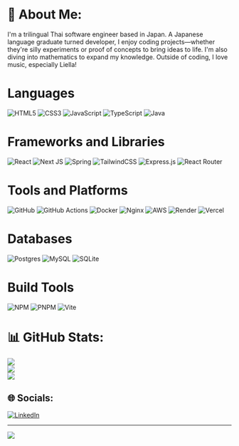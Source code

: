 # 💫 About Me:
I'm a trilingual Thai software engineer based in Japan. A Japanese language graduate turned developer, I enjoy coding projects—whether they're silly experiments or proof of concepts to bring ideas to life. I'm also diving into mathematics to expand my knowledge. Outside of coding, I love music, especially Liella!


# Languages
![HTML5](https://img.shields.io/badge/HTML5-%23E34F26.svg?style=for-the-badge&logo=html5&logoColor=white)
![CSS3](https://img.shields.io/badge/CSS3-%231572B6.svg?style=for-the-badge&logo=css3&logoColor=white)
![JavaScript](https://img.shields.io/badge/JavaScript-%23323330.svg?style=for-the-badge&logo=javascript&logoColor=%23F7DF1E)
![TypeScript](https://img.shields.io/badge/TypeScript-%23007ACC.svg?style=for-the-badge&logo=typescript&logoColor=white)
![Java](https://img.shields.io/badge/Java-%23ED8B00.svg?style=for-the-badge&logo=openjdk&logoColor=white)

# Frameworks and Libraries
![React](https://img.shields.io/badge/React-%2320232a.svg?style=plastic&logo=react&logoColor=%2361DAFB)
![Next JS](https://img.shields.io/badge/Next-black?style=plastic&logo=next.js&logoColor=white)
![Spring](https://img.shields.io/badge/Spring-%236DB33F.svg?style=plastic&logo=spring&logoColor=white)
![TailwindCSS](https://img.shields.io/badge/TailwindCSS-%2338B2AC.svg?style=plastic&logo=tailwind-css&logoColor=white)
![Express.js](https://img.shields.io/badge/Express.js-%23404d59.svg?style=plastic&logo=express&logoColor=%2361DAFB)
![React Router](https://img.shields.io/badge/React_Router-CA4245?style=plastic&logo=react-router&logoColor=white)

# Tools and Platforms
![GitHub](https://img.shields.io/badge/GitHub-%23121011.svg?style=plastic&logo=github&logoColor=white)
![GitHub Actions](https://img.shields.io/badge/GitHub_Actions-%232671E5.svg?style=plastic&logo=githubactions&logoColor=white)
![Docker](https://img.shields.io/badge/Docker-%230db7ed.svg?style=plastic&logo=docker&logoColor=white)
![Nginx](https://img.shields.io/badge/Nginx-%23009639.svg?style=plastic&logo=nginx&logoColor=white)
![AWS](https://img.shields.io/badge/AWS-%23FF9900.svg?style=plastic&logo=amazon-aws&logoColor=white)
![Render](https://img.shields.io/badge/Render-%46E3B7.svg?style=plastic&logo=render&logoColor=white)
![Vercel](https://img.shields.io/badge/Vercel-%23000000.svg?style=plastic&logo=vercel&logoColor=white)

# Databases
![Postgres](https://img.shields.io/badge/Postgres-%23316192.svg?style=plastic&logo=postgresql&logoColor=white)
![MySQL](https://img.shields.io/badge/MySQL-4479A1.svg?style=plastic&logo=mysql&logoColor=white)
![SQLite](https://img.shields.io/badge/SQLite-%2307405e.svg?style=plastic&logo=sqlite&logoColor=white)

# Build Tools
![NPM](https://img.shields.io/badge/NPM-%23CB3837.svg?style=plastic&logo=npm&logoColor=white)
![PNPM](https://img.shields.io/badge/PNPM-%234a4a4a.svg?style=plastic&logo=pnpm&logoColor=f69220)
![Vite](https://img.shields.io/badge/Vite-%23646CFF.svg?style=plastic&logo=vite&logoColor=white)


# 📊 GitHub Stats:
![](https://github-readme-stats.vercel.app/api?username=chatinunk97&theme=dark&hide_border=false&include_all_commits=true&count_private=false)<br/>
![](https://github-readme-streak-stats.herokuapp.com/?user=chatinunk97&theme=dark&hide_border=false)<br/>
![](https://github-readme-stats.vercel.app/api/top-langs/?username=chatinunk97&theme=dark&hide_border=false&include_all_commits=true&count_private=false&layout=compact)

## 🌐 Socials:
[![LinkedIn](https://img.shields.io/badge/LinkedIn-%230077B5.svg?logo=linkedin&logoColor=white)](https://www.linkedin.com/in/chatinun-komuthanon-449a051a9/) 


---
[![](https://visitcount.itsvg.in/api?id=chatinunk97&icon=0&color=0)](https://visitcount.itsvg.in)

<!-- Proudly created with GPRM ( https://gprm.itsvg.in ) -->
